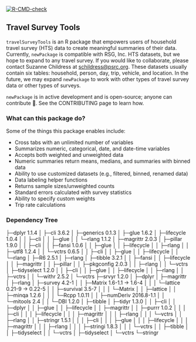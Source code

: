   <!-- badges: start -->
  [![R-CMD-check](https://github.com/RSGInc/travelSurveyTools/actions/workflows/R-CMD-check.yaml/badge.svg)](https://github.com/RSGInc/travelSurveyTools/actions/workflows/R-CMD-check.yaml)
  <!-- badges: end -->

## Travel Survey Tools
`travelSurveyTools` is an R package that empowers users of household travel survey (HTS) data to create meaningful summaries of their data. Currently, `newPackage` is compatible with RSG, Inc. HTS datasets, but we hope to expand to any travel survey. If you would like to collaborate, please contact Suzanne Childress at schildress@psrc.org. These datasets usually contain six tables: household, person, day, trip, vehicle, and location. In the future, we may expand `newPackage` to work with other types of travel survey data or other types of surveys.

`newPackage` is in active development and is open-source; anyone can contribute 🤝. See the CONTRIBUTING page to learn how.

### What can this package do?
Some of the things this package enables include:
* Cross tabs with an unlimited number of variables 
* Summarizes numeric, categorical, date, and date-time variables
* Accepts both weighted and unweighted data
* Numeric summaries return means, medians, and summaries with binned data
* Ability to use customized datasets (e.g., filtered, binned, renamed data)
* Data labeling helper functions
* Returns sample sizes/unweighted counts
* Standard errors calculated with survey statistics
* Ability to specify custom weights
* Trip rate calculations

### Dependency Tree

├─dplyr 1.1.4
│ ├─cli 3.6.2
│ ├─generics 0.1.3
│ ├─glue 1.6.2
│ ├─lifecycle 1.0.4
│ │ ├─cli
│ │ ├─glue
│ │ └─rlang 1.1.2
│ ├─magrittr 2.0.3
│ ├─pillar 1.9.0
│ │ ├─cli
│ │ ├─fansi 1.0.6
│ │ ├─glue
│ │ ├─lifecycle
│ │ ├─rlang
│ │ ├─utf8 1.2.4
│ │ └─vctrs 0.6.5
│ │   ├─cli
│ │   ├─glue
│ │   ├─lifecycle
│ │   └─rlang
│ ├─R6 2.5.1
│ ├─rlang
│ ├─tibble 3.2.1
│ │ ├─fansi
│ │ ├─lifecycle
│ │ ├─magrittr
│ │ ├─pillar
│ │ ├─pkgconfig 2.0.3
│ │ ├─rlang
│ │ └─vctrs
│ ├─tidyselect 1.2.0
│ │ ├─cli
│ │ ├─glue
│ │ ├─lifecycle
│ │ ├─rlang
│ │ ├─vctrs
│ │ └─withr 2.5.2
│ └─vctrs
├─srvyr 1.2.0
│ ├─dplyr
│ ├─magrittr
│ ├─rlang
│ ├─survey 4.2-1
│ │ ├─Matrix 1.6-1.1 -> 1.6-4
│ │ │ └─lattice 0.21-9 -> 0.22-5
│ │ ├─survival 3.5-7 
│ │ │ └─Matrix
│ │ ├─lattice
│ │ ├─minqa 1.2.6
│ │ │ └─Rcpp 1.0.11
│ │ ├─numDeriv 2016.8-1.1
│ │ └─mitools 2.4
│ │   └─DBI 1.2.0
│ ├─tibble
│ ├─tidyr 1.3.0
│ │ ├─cli
│ │ ├─dplyr
│ │ ├─glue
│ │ ├─lifecycle
│ │ ├─magrittr
│ │ ├─purrr 1.0.2
│ │ │ ├─cli
│ │ │ ├─lifecycle
│ │ │ ├─magrittr
│ │ │ ├─rlang
│ │ │ └─vctrs
│ │ ├─rlang
│ │ ├─stringr 1.5.1
│ │ │ ├─cli
│ │ │ ├─glue
│ │ │ ├─lifecycle
│ │ │ ├─magrittr
│ │ │ ├─rlang
│ │ │ ├─stringi 1.8.3
│ │ │ └─vctrs
│ │ ├─tibble
│ │ ├─tidyselect
│ │ └─vctrs
│ ├─tidyselect
│ └─vctrs
└─stringr
